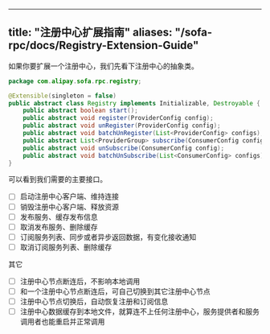 
---
title: "注册中心扩展指南"
aliases: "/sofa-rpc/docs/Registry-Extension-Guide"
---
如果你要扩展一个注册中心，我们先看下注册中心的抽象类。

```java
package com.alipay.sofa.rpc.registry;

@Extensible(singleton = false)
public abstract class Registry implements Initializable, Destroyable {
    public abstract boolean start();
    public abstract void register(ProviderConfig config);
    public abstract void unRegister(ProviderConfig config);
    public abstract void batchUnRegister(List<ProviderConfig> configs);
    public abstract List<ProviderGroup> subscribe(ConsumerConfig config);
    public abstract void unSubscribe(ConsumerConfig config);
    public abstract void batchUnSubscribe(List<ConsumerConfig> configs);
}
```
可以看到我们需要的主要接口。

 - [ ] 启动注册中心客户端、维持连接
 - [ ] 销毁注册中心客户端、释放资源
 - [ ] 发布服务、缓存发布信息
 - [ ] 取消发布服务、删除缓存
 - [ ] 订阅服务列表、同步或者异步返回数据，有变化接收通知
 - [ ] 取消订阅服务列表、删除缓存

其它

 - [ ] 注册中心节点断连后，不影响本地调用
 - [ ] 和一个注册中心节点断连后，可自己切换到其它注册中心节点
 - [ ] 注册中心节点切换后，自动恢复注册和订阅信息
 - [ ] 注册中心数据缓存到本地文件，就算连不上任何注册中心，服务提供者和服务调用者也能重启并正常调用
